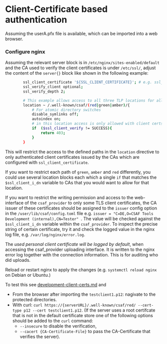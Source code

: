 # Client-Certificate based authentication

Assuming the userA.pfx file is available, which can be imported into
a web browser.

### Configure nginx
Assuming the relevant server block is in `/etc/nginx/sites-enabled/default` and the CA used to verify the client certificates is under `/etc/ssl/`,
adjust the content of the `server{}` block like shown in the following example:
<!-- MARKDOWN-AUTO-DOCS:START (CODE:src=../docs/scripts/TLSClientConfigsForITest.sh&lines=25-38) -->
<!-- The below code snippet is automatically added from ../docs/scripts/TLSClientConfigsForITest.sh -->
```sh
        ssl_client_certificate '${SSL_CLIENT_CERTIFICATE}'; # e.g. ssl_client_certificate /etc/ssl/rootca-cert.pem;
        ssl_verify_client optional;
        ssl_verify_depth 2;

        # This example allows access to all three TLP locations for all certs.
        location ~ /.well-known/csaf/(red|green|amber)/{
            # For atomic directory switches
            disable_symlinks off;
            autoindex on;
            # in this location access is only allowed with client certs
            if  ($ssl_client_verify != SUCCESS){
                return 403;
            }
        }
```
<!-- MARKDOWN-AUTO-DOCS:END -->

This will restrict the access to the defined paths in the ```location```
directive to only authenticated client certificates issued by the CAs
which are configured with `ssl_client_certificate`.

If you want to restrict each path of `green`, `amber` and `red`
differently, you could use several location blocks
each which a single `if` that matches the `$ssl_client_i_dn` variable
to CAs that you would want to allow for that location.

If you want to restrict the writing permission and access to the web-interface
of the `csaf_provider` to only some TLS client certificates,
the CA issuer of these certificates should be assigned to the `issuer`
config option in the `/user/lib/csaf/config.toml` file
e.g. `issuer = "C=DE,O=CSAF Tools Development (internal),CN=Tester" `.
The value will be checked against the `$ssl_client_i_dn` variable
within the `csaf_provider`.
To inspect the precise string of certain certificate, try it and
check the logged value in the nginx log file, e.g. `/var/log/nginx/error.log`.

The *used personal client certificate will be logged by default*,
when accessing the csaf_provider uploading interface.
It is written to the nginx error log together with the connection information.
This is for auditing who did uploads.

Reload or restart nginx to apply the changes (e.g. `systemctl reload nginx`
on Debian or Ubuntu.)

To test this see [development-client-certs.md](development-client-certs.md) and
* From the browser after importing the `testclient1.p12`:
nagivate to the protected directories.
* With curl: `curl https://{serverURL}/.well-known/csaf/red/ --cert-type p12 --cert testclient1.p12`.
(If the server uses a root certifcate that is not in the default certificate store one of the following options should be added to the `curl` command:
    * `--insecure` to disable the verification,
    * `--cacert {CA-Certificate-File}` to pass the CA-Certificate that verifies the server).
